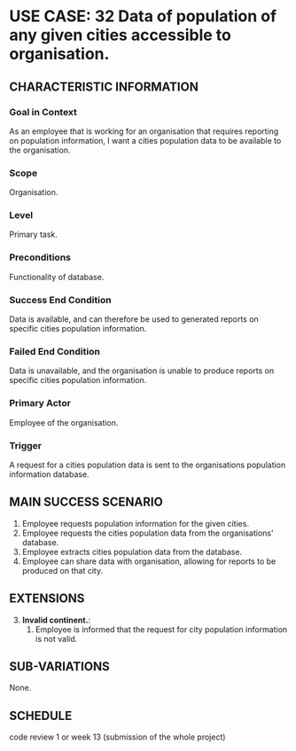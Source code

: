 # USE CASE: 32 Data of population of any given cities accessible to organisation.

## CHARACTERISTIC INFORMATION

### Goal in Context

As an employee that is working for an organisation that requires reporting on population information, I want a cities population data to be available to the organisation.

### Scope

Organisation.

### Level

Primary task.

### Preconditions

Functionality of database.

### Success End Condition

Data is available, and can therefore be used to generated reports on specific cities population information.

### Failed End Condition

Data is unavailable, and the organisation is unable to produce reports on specific cities population information.

### Primary Actor

Employee of the organisation.

### Trigger

A request for a cities population data is sent to the organisations population information database.

## MAIN SUCCESS SCENARIO

1. Employee requests population information for the given cities.
2. Employee requests the cities population data from the organisations' database.
3. Employee extracts cities population data from the database.
4. Employee can share data with organisation, allowing for reports to be produced on that city.

## EXTENSIONS

3. **Invalid continent.**:
    1. Employee is informed that the request for city population information is not valid.

## SUB-VARIATIONS

None.

## SCHEDULE

code review 1 or week 13 (submission of the whole project)